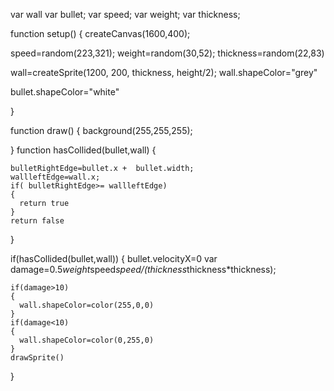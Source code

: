 var wall
var bullet;
var speed;
var weight;
var thickness;

function setup() {
  createCanvas(1600,400);

  speed=random(223,321);
  weight=random(30,52);
  thickness=random(22,83)

  wall=createSprite(1200, 200, thickness, height/2);
  wall.shapeColor="grey"

  bullet.shapeColor="white"


}
 
 

function draw() {
  background(255,255,255);  

}
function hasCollided(bullet,wall)
  {

    bulletRightEdge=bullet.x +  bullet.width;
    wallleftEdge=wall.x;
    if( bulletRightEdge>= wallleftEdge)
    {
      return true
    }
    return false
  }


  if(hasCollided(bullet,wall))
  {
    bullet.velocityX=0
    var damage=0.5*weight*speed*speed/(thickness*thickness*thickness);
    
    if(damage>10)
    {
      wall.shapeColor=color(255,0,0)
    }
    if(damage<10)
    {
      wall.shapeColor=color(0,255,0)
    }
    drawSprite()

  }
